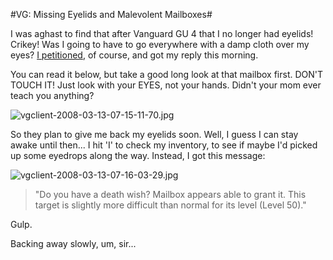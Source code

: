 #VG: Missing Eyelids and Malevolent Mailboxes#

I was aghast to find that after Vanguard GU 4 that I no longer had eyelids! Crikey! Was I going to have to go everywhere with a damp cloth over my eyes? [I petitioned](http://westkarana.com/index.php/2008/03/12/vg-can-i-have-my-eyelids-back/), of course, and got my reply this morning.

You can read it below, but take a good long look at that mailbox first. DON'T TOUCH IT! Just look with your EYES, not your hands. Didn't your mom ever teach you anything?

![vgclient-2008-03-13-07-15-11-70.jpg](http://westkarana.com/wp-content/uploads/2008/03/vgclient-2008-03-13-07-15-11-70.jpg)

So they plan to give me back my eyelids soon. Well, I guess I can stay awake until then... I hit 'I' to check my inventory, to see if maybe I'd picked up some eyedrops along the way. Instead, I got this message:

![vgclient-2008-03-13-07-16-03-29.jpg](http://westkarana.com/wp-content/uploads/2008/03/vgclient-2008-03-13-07-16-03-29.jpg)


> "Do you have a death wish? Mailbox appears able to grant it. This target is slightly more difficult than normal for its level (Level 50)."




Gulp.

Backing away slowly, um, sir...

